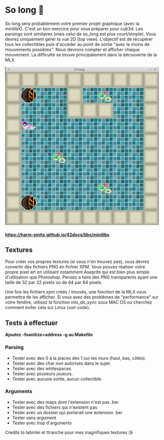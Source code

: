 # So long 🐬

So long sera probablement votre premier projet graphique (avec la minilibX). C'est un bon exercice pour vous préparer pour cub3d. Les parsings sont similaires (mais celui de so_long est plus court/simple). Vous devrez uniquement gérer la vue 2D (top view). L'objectif est de récupérer tous les collectibles puis d'accéder au point de sortie "avec le moins de mouvements possibles". Nous devrons compter et afficher chaque mouvement. La difficulté se trouve principalement dans la découverte de la MLX.

![malatini](/screen.png)

#### https://harm-smits.github.io/42docs/libs/minilibx

## Textures
Pour créer vos propres textures (si vous n'en trouvez pas), vous devrez convertir des fichiers PNG en fichier XPM. Vous pouvez réaliser votre propre pixel art en utilisant notamment Aseprite qui est bien plus simple d'utilisation que Photoshop. Pensez a faire des PNG transparents ayant une taille de 32 par 32 pixels ou de 64 par 64 pixels. 

Une fois les fichiers xpm créés / trouvés, une fonction de la MLX vous permettra de les afficher. Si vous avez des problèmes de "performance" sur votre fenêtre, utilisez la fonction mlx_do_sync sous MAC OS ou cherchez comment éviter cela sur Linux (*voir code*).

## Tests à effectuer
 **Ajoutez -fsanitize=address -g au Makefile**
### Parsing
* Tester avec des 0 à la places des 1 sur les murs (haut, bas, côtés).
* Tester avec des char non autorisés dans le sujet.
* Tester avec des whitespaces.
* Tester avec plusieurs joueurs.
* Tester avec aucune sortie, aucun collectible.

### Arguments 
* Tester avec des maps dont l'extension n'est pas .ber
* Tester avec des fichiers qui n'existent pas
* Tester avec un dossier qui porterait une extension .ber
* Tester sans argument 
* Tester avec trop d'arguments

Credits to labintei et ttranche pour mes magnifiques textures 😘
